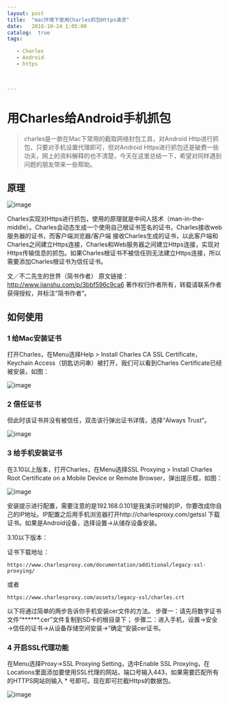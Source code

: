 ```yaml
---
layout: post
title:  "mac环境下使用Charles抓包Https请求"
date:   2016-10-24 1:05:00
catalog:  true
tags:

   - Charles
   - Android
   - https
     


---
```


# 用Charles给Android手机抓包

> charles是一款在Mac下常用的截取网络封包工具，对Android Http进行抓包，只要对手机设置代理即可，但对Android Https进行抓包还是破费一些功夫，网上的资料解释的也不清楚，今天在这里总结一下，希望对同样遇到问题的朋友带来一些帮助。

## 原理

![image](http://upload-images.jianshu.io/upload_images/1121998-f4aac7356d979e5e.png?imageMogr2/auto-orient/strip%7CimageView2/2/w/1240)

Charles实现对Https进行抓包，使用的原理就是中间人技术（man-in-the-middle）。Charles会动态生成一个使用自己根证书签名的证书，Charles接收web服务器的证书，而客户端浏览器/客户端 接收Charles生成的证书，以此客户端和Charles之间建立Https连接，Charles和Web服务器之间建立Https连接，实现对Https传输信息的抓包。如果Charles根证书不被信任则无法建立Https连接，所以需要添加Charles根证书为信任证书。

文／不二先生的世界（简书作者）
原文链接：http://www.jianshu.com/p/3bbf596c9ca6
著作权归作者所有，转载请联系作者获得授权，并标注“简书作者”。

## 如何使用

### 1 给Mac安装证书

打开Charles，在Menu选择Help > Install Charles CA SSL Certificate，Keychain Access（钥匙访问串）被打开，我们可以看到Charles Certificate已经被安装，如图：

![image](https://segmentfault.com/img/bVvrfv)

### 2 信任证书

但此时该证书并没有被信任，双击该行弹出证书详情，选择“Always Trust”。

![image](http://upload-images.jianshu.io/upload_images/1121998-2115212d231e8c90.png?imageMogr2/auto-orient/strip%7CimageView2/2/w/1240)

### 3 给手机安装证书

在3.10以上版本，打开Charles，在Menu选择SSL Proxying > Install Charles Root Certificate on a Mobile Device or Remote Browser，弹出提示框，如图：

![image](http://upload-images.jianshu.io/upload_images/1121998-68b5741b6c08d77c.png?imageMogr2/auto-orient/strip%7CimageView2/2/w/1240)

安装提示进行配置，需要注意的是192.168.0.101是我演示时候的IP，你要改成你自己的IP地址。IP配置之后用手机浏览器打开http://charlesproxy.com/getssl 下载证书。如果是Android设备，选择设置->从储存设备安装。

3.10以下版本：

证书下载地址：

    https://www.charlesproxy.com/documentation/additional/legacy-ssl-proxying/
    
或者

    https://www.charlesproxy.com/assets/legacy-ssl/charles.crt
    
以下将通过简单的两步告诉你手机安装cer文件的方法。
步骤一：请先将数字证书文件“******.cer”文件复制到SD卡的根目录下；
步骤二：进入手机，设置→安全→信任的证书→从设备存储空间安装→“确定”安装cer证书。

### 4 开启SSL代理功能

在Menu选择Proxy->SSL Proxying Setting，选中Enable SSL Proxying，在Locations里面添加要使用SSL代理的网站，端口号输入443，如果需要匹配所有的HTTPS网站则输入 * 号即可。现在即可拦截Https的数据包。

![image](https://segmentfault.com/img/bVvrgD)


